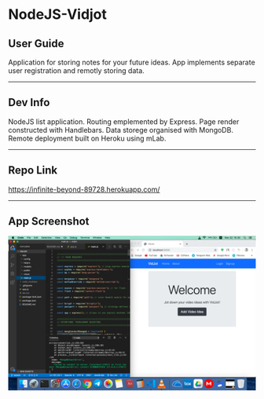 <h1>NodeJS-Vidjot</h1>

<h2>User Guide</h2>

Application for storing notes for your future ideas.
App implements separate user registration and remotly storing data.

<hr />
<h2>Dev Info</h2>

NodeJS list application. 
Routing emplemented by Express.
Page render constructed with Handlebars.
Data storege organised with MongoDB.
Remote deployment built on Heroku using mLab.

<hr />
<h2>Repo Link</h2>

https://infinite-beyond-89728.herokuapp.com/

<hr />
<h2>App Screenshot</h2>

<img src="./screenshot.png" />
